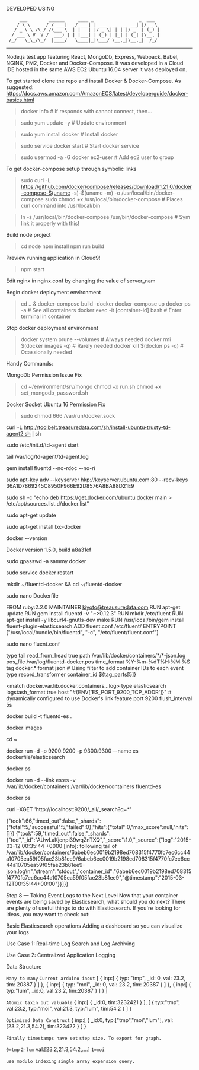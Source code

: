 
DEVELOPED USING

         ___        ______     ____ _                 _  ___  
        / \ \      / / ___|   / ___| | ___  _   _  __| |/ _ \ 
       / _ \ \ /\ / /\___ \  | |   | |/ _ \| | | |/ _` | (_) |
      / ___ \ V  V /  ___) | | |___| | (_) | |_| | (_| |\__, |
     /_/   \_\_/\_/  |____/   \____|_|\___/ \__,_|\__,_|  /_/ 
 ----------------------------------------------------------------- 

Node.js test app featuring React, MongoDb, Express, Webpack, Babel, 
NGINX, PM2, Docker and Docker-Compose. It was developed in a Cloud IDE 
hosted in the same AWS EC2 Ubuntu 16.04 server it was deployed on.

To get started clone the repo and install Docker & Docker-Compose.
As suggested: https://docs.aws.amazon.com/AmazonECS/latest/developerguide/docker-basics.html


> docker info                        # If responds with cannot connect, then...

> sudo yum update -y                 # Update environment

> sudo yum install docker            # Install docker

> sudo service docker start          # Start docker service

> sudo usermod -a -G docker ec2-user # Add ec2 user to group


To get docker-compose setup through symbolic links


> sudo curl -L https://github.com/docker/compose/releases/download/1.21.0/docker-compose-$(uname -s)-$(uname -m) -o /usr/local/bin/docker-compose
> sudo chmod +x /usr/local/bin/docker-compose # Places curl command into /usr/local/bin

> ln -s /usr/local/bin/docker-compose /usr/bin/docker-compose # Sym link it properly with this!


Build node project


> cd node
> npm install 
> npm run build

Preview running application in Cloud9!


> npm start


Edit nginx in nginx.conf by changing the value of server_nam


Begin docker deployment environment


> cd .. & docker-compose build -docker
> docker-compose up
> docker ps -a                        # See all containers
> docker exec -it [container-id] bash # Enter terminal in container


Stop docker deployment environment


> docker system prune --volumes  # Always needed
> docker rmi $(docker images -q) # Rarely needed
> docker kill $(docker ps -q)    # Ocassionally needed


Handy Commands:

MongoDb Permission Issue Fix

> cd ~/environment/srv/mongo
> chmod +x run.sh
> chmod +x set_mongodb_password.sh

Docker Socket Ubuntu 16 Permission Fix

> sudo chmod 666 /var/run/docker.sock


curl -L http://toolbelt.treasuredata.com/sh/install-ubuntu-trusty-td-agent2.sh | sh

sudo /etc/init.d/td-agent start

tail /var/log/td-agent/td-agent.log

gem install fluentd --no-rdoc --no-ri

sudo apt-key adv --keyserver hkp://keyserver.ubuntu.com:80 --recv-keys 36A1D7869245C8950F966E92D8576A8BA88D21E9

sudo sh -c "echo deb https://get.docker.com/ubuntu docker main > /etc/apt/sources.list.d/docker.list"

sudo apt-get update

sudo apt-get install lxc-docker

docker --version

Docker version 1.5.0, build a8a31ef

sudo gpasswd -a sammy docker

sudo service docker restart

mkdir ~/fluentd-docker && cd ~/fluentd-docker

sudo nano Dockerfile

FROM ruby:2.2.0
MAINTAINER kiyoto@treausuredata.com
RUN apt-get update
RUN gem install fluentd -v "~>0.12.3"
RUN mkdir /etc/fluent
RUN apt-get install -y libcurl4-gnutls-dev make
RUN /usr/local/bin/gem install fluent-plugin-elasticsearch
ADD fluent.conf /etc/fluent/
ENTRYPOINT ["/usr/local/bundle/bin/fluentd", "-c", "/etc/fluent/fluent.conf"]

sudo nano fluent.conf

<source>
  type tail
  read_from_head true
  path /var/lib/docker/containers/*/*-json.log
  pos_file /var/log/fluentd-docker.pos
  time_format %Y-%m-%dT%H:%M:%S
  tag docker.*
  format json
</source>
# Using filter to add container IDs to each event
<filter docker.var.lib.docker.containers.*.*.log>
  type record_transformer
  <record>
    container_id ${tag_parts[5]}
  </record>
</filter>

<match docker.var.lib.docker.containers.*.*.log>
  type elasticsearch
  logstash_format true
  host "#{ENV['ES_PORT_9200_TCP_ADDR']}" # dynamically configured to use Docker's link feature
  port 9200
  flush_interval 5s
</match>

docker build -t fluentd-es .

docker images

cd ~

docker run -d -p 9200:9200 -p 9300:9300 --name es dockerfile/elasticsearch

docker ps

docker run -d --link es:es -v /var/lib/docker/containers:/var/lib/docker/containers fluentd-es

docker ps

curl -XGET 'http://localhost:9200/_all/_search?q=*'

{"took":66,"timed_out":false,"_shards":{"total":5,"successful":5,"failed":0},"hits":{"total":0,"max_score":null,"hits":[]}}
{"took":59,"timed_out":false,"_shards":{"tod","_id":"AUwLaKjcnpi39wqZnTXQ","_score":1.0,"_source":{"log":"2015-03-12 00:35:44 +0000 [info]: following tail of /var/lib/docker/containers/6abeb6ec0019b2198ed708315f4770fc7ec6cc44a10705ea59f05fae23b81ee9/6abeb6ec0019b2198ed708315f4770fc7ec6cc44a10705ea59f05fae23b81ee9-json.log\n","stream":"stdout","container_id":"6abeb6ec0019b2198ed708315f4770fc7ec6cc44a10705ea59f05fae23b81ee9","@timestamp":"2015-03-12T00:35:44+00:00"}}]}}

Step 8 — Taking Event Logs to the Next Level
Now that your container events are being saved by Elasticsearch, what should you do next? There are plenty of useful things to do with Elasticsearch. If you're looking for ideas, you may want to check out:

Basic Elasticsearch operations
Adding a dashboard so you can visualize your logs

Use Case 1: Real-time Log Search and Log Archiving

Use Case 2: Centralized Application Logging

Data Structure


`Many to many`
`Current arduino inout`
[
  {
  inp:[
      {
        typ: "tmp",
        _id: 0,
        val: 23.2,
        tim: 20387
      }
    ]
  },
  {
  inp:[
      {
        typ: "moi",
        _id: 0,
        val: 23.2,
        tim: 20387
      }
    ]
  },
  {
  inp:[
      {
        typ:"lum",
        _id:0,
        val:23.2,
        tim:20387
      }
    ]
  }
]


`Atomic taxin but valuable`
{
inp:[
  {
    _id:0,
    tim:3232421
  }
],
[
  {
    typ:"tmp",
    val:23.2,
    typ:"moi",
    val:21.3,
    typ:"lum",
    tim:54.2
  }
]
}


`Optimized Data Construct`
{
  inp:[
    {
      _id:0,
      typ:["tmp","moi","lum"],
      val:[23.2,21.3,54.2],
      tim:323422
    }
  ]
}

`Finally timestamps have set`
`step size. To export for graph.`

  `0=tmp`     `2-lum`
val:[23.2,21.3,54.2,....]
        `1=moi`

`use modulo indexing`
`single array expansion query.`